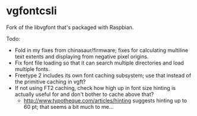 vgfontcsli
==========

Fork of the libvgfont that's packaged with Raspbian.

Todo:
* Fold in my fixes from chinasaur/firmware; fixes for calculating multiline text extents and displaying from negative pixel origins.
* Fix font file loading so that it can search multiple directories and load multiple fonts.
* Freetype 2 includes its own font caching subsystem; use that instead of the primitive caching in vgft?
* If not using FT2 caching, check how high up in font size hinting is actually useful for and don't bother to cache above that?
  * http://www.typotheque.com/articles/hinting suggests hinting up to 60 pt; that seems a bit much to me...
